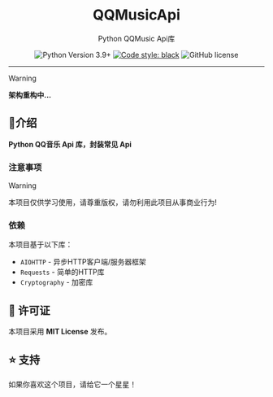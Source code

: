 <div align="center">
    <h1> QQMusicApi </h1>
    <p> Python QQMusic Api库 </p>

![Python Version 3.9+](https://img.shields.io/badge/Python-3.9%2B-blue)
[![Code style: black](https://img.shields.io/badge/code%20style-black-000000.svg)](https://github.com/psf/black)
![GitHub license](https://img.shields.io/github/license/luren-dc/PyQQMusicApi)

</div>

---

> [!WARNING]
> **架构重构中...**

## 🎊介绍

**Python QQ音乐 Api 库，封装常见 Api**

### 注意事项

> [!WARNING]
> 本项目仅供学习使用，请尊重版权，请勿利用此项目从事商业行为!

### 依赖

本项目基于以下库：

- `AIOHTTP` - 异步HTTP客户端/服务器框架
- `Requests` - 简单的HTTP库
- `Cryptography` - 加密库

## 📜 许可证

本项目采用 **MIT License** 发布。

## ⭐️ 支持

如果你喜欢这个项目，请给它一个星星！
